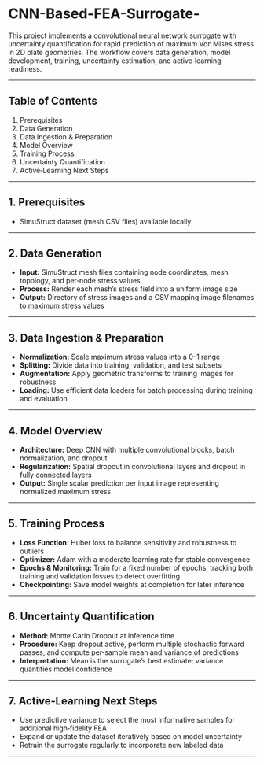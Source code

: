 # CNN-Based-FEA-Surrogate-


This project implements a convolutional neural network surrogate with uncertainty quantification for rapid prediction of maximum Von Mises stress in 2D plate geometries. The workflow covers data generation, model development, training, uncertainty estimation, and active‑learning readiness.

---

## Table of Contents

1. Prerequisites
2. Data Generation
3. Data Ingestion & Preparation
4. Model Overview
5. Training Process
6. Uncertainty Quantification
7. Active‑Learning Next Steps


---

## 1. Prerequisites

* SimuStruct dataset (mesh CSV files) available locally


---

## 2. Data Generation

* **Input:** SimuStruct mesh files containing node coordinates, mesh topology, and per‑node stress values
* **Process:** Render each mesh’s stress field into a uniform image size
* **Output:** Directory of stress images and a CSV mapping image filenames to maximum stress values

---

## 3. Data Ingestion & Preparation

* **Normalization:** Scale maximum stress values into a 0–1 range
* **Splitting:** Divide data into training, validation, and test subsets
* **Augmentation:** Apply geometric transforms to training images for robustness
* **Loading:** Use efficient data loaders for batch processing during training and evaluation

---

## 4. Model Overview

* **Architecture:** Deep CNN with multiple convolutional blocks, batch normalization, and dropout
* **Regularization:** Spatial dropout in convolutional layers and dropout in fully connected layers
* **Output:** Single scalar prediction per input image representing normalized maximum stress

---

## 5. Training Process

* **Loss Function:** Huber loss to balance sensitivity and robustness to outliers
* **Optimizer:** Adam with a moderate learning rate for stable convergence
* **Epochs & Monitoring:** Train for a fixed number of epochs, tracking both training and validation losses to detect overfitting
* **Checkpointing:** Save model weights at completion for later inference

---

## 6. Uncertainty Quantification

* **Method:** Monte Carlo Dropout at inference time
* **Procedure:** Keep dropout active, perform multiple stochastic forward passes, and compute per‑sample mean and variance of predictions
* **Interpretation:** Mean is the surrogate’s best estimate; variance quantifies model confidence

---

## 7. Active‑Learning Next Steps

* Use predictive variance to select the most informative samples for additional high‑fidelity FEA
* Expand or update the dataset iteratively based on model uncertainty
* Retrain the surrogate regularly to incorporate new labeled data

---


